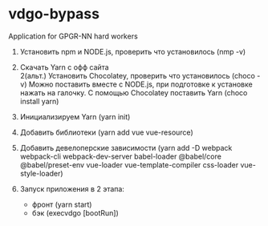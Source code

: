 # vdgo-bypass
Аpplication for GPGR-NN hard workers

1. Установить npm и NODE.js, проверить что установилось (nmp -v)    
2. Скачать Yarn с офф сайта   
2(альт.) Установить Chocolatey, проверить что установилось (choco -v)
   Можно поставить вместе с NODE.js, при подготовке к установке нажать на галочку.
   С помощью Chocolatey поставить Yarn 
    (choco install yarn)
3. Инициализируем Yarn 
    (yarn init)
5. Добавить библиотеки 
    (yarn add vue vue-resource)
6. Добавить девелоперские зависимости 
    (yarn add -D webpack webpack-cli webpack-dev-server babel-loader @babel/core @babel/preset-env vue-loader vue-template-compiler css-loader vue-style-loader)
    
7. Запуск приложения в 2 этапа:
    - фронт (yarn start)
    - бэк (execvdgo [bootRun])
